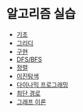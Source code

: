 알고리즘 실습
===
- [기초](https://github.com/vive0508/TIL/blob/main/Algorithm_practice/Basic/README.md)   
- [그리디]()   
- [구현]()   
- [DFS/BFS]()   
- [정렬]()   
- [이진탐색]()   
- [다이나믹 프로그래밍]()   
- [최단 경로]()   
- [그래프 이론]()   

